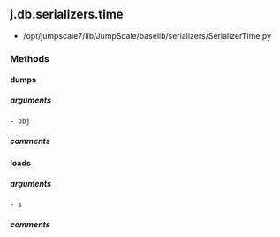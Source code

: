 ## j.db.serializers.time

- /opt/jumpscale7/lib/JumpScale/baselib/serializers/SerializerTime.py

### Methods

#### dumps 
##### arguments

    - obj

##### comments

#### loads 
##### arguments

    - s

##### comments

